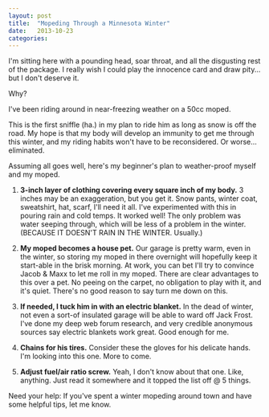 ```yaml
---
layout: post
title:  "Mopeding Through a Minnesota Winter"
date:   2013-10-23 
categories: 
---
```


I'm sitting here with a pounding head, soar throat, and all the disgusting rest of the package. I really wish I could play the innocence card and draw pity... but I don't deserve it.

Why?

I've been riding around in near-freezing weather on a 50cc moped.

This is the first sniffle (ha.) in my plan to ride him as long as snow is off the road. My hope is that my body will develop an immunity to get me through this winter, and my riding habits won't have to be reconsidered. Or worse... eliminated. 

Assuming all goes well, here's my beginner's plan to weather-proof myself and my moped. 

1. **3-inch layer of clothing covering every square inch of my body.** 
3 inches may be an exaggeration, but you get it. Snow pants, winter coat, sweatshirt, hat, scarf, I'll need it all. I've experimented with this in pouring rain and cold temps. It worked well! The only problem was water seeping through, which will be less of a problem in the winter. (BECAUSE IT DOESN'T RAIN IN THE WINTER. Usually.)

2. **My moped becomes a house pet.** 
Our garage is pretty warm, even in the winter, so storing my moped in there overnight will hopefully keep it start-able in the brisk morning.  At work, you can bet I'll try to convince Jacob & Maxx to let me roll in my moped. There are clear advantages to this over a pet. No peeing on the carpet, no obligation to play with it, and it's quiet. There's no good reason to say turn me down on this.

3. **If needed, I tuck him in with an electric blanket.** 
In the dead of winter, not even a sort-of insulated garage will be able to ward off Jack Frost. I've done my deep web forum research, and very credible anonymous sources say electric blankets work great. Good enough for me. 

4. **Chains for his tires.** 
Consider these the gloves for his delicate hands. I'm looking into this one. More to come. 

5. **Adjust fuel/air ratio screw.** 
Yeah, I don't know about that one. Like, anything. Just read it somewhere and it topped the list off @ 5 things.

Need your help: If you've spent a winter mopeding around town and have some helpful tips, let me know.